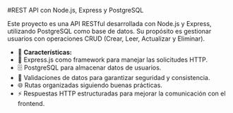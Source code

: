 #REST API con Node.js, Express y PostgreSQL

<p>Este proyecto es una API RESTful desarrollada con Node.js y Express, utilizando PostgreSQL como base de datos. Su propósito es gestionar usuarios con operaciones CRUD (Crear, Leer, Actualizar y Eliminar).</p>

<ul>
    <li>🚀 <strong>Características:</strong></li>
    <li>📌 Express.js como framework para manejar las solicitudes HTTP.</li>
    <li>🗄️ PostgreSQL para almacenar datos de usuarios.</li>
    <li>🔐 Validaciones de datos para garantizar seguridad y consistencia.</li>
    <li>🌐 Rutas organizadas siguiendo buenas prácticas.</li>
    <li>⚡ Respuestas HTTP estructuradas para mejorar la comunicación con el frontend.</li>
</ul>
